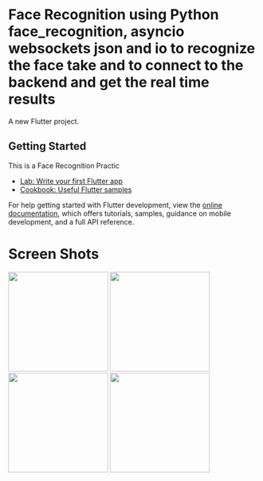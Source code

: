 # Face Recognition using Python face_recognition, asyncio websockets json and io to recognize the face take and to connect to the backend and get the real time results
A new Flutter project.

## Getting Started

This is a Face Recognition Practic 


- [Lab: Write your first Flutter app](https://docs.flutter.dev/get-started/codelab)
- [Cookbook: Useful Flutter samples](https://docs.flutter.dev/cookbook)

For help getting started with Flutter development, view the
[online documentation](https://docs.flutter.dev/), which offers tutorials,
samples, guidance on mobile development, and a full API reference.
# Screen Shots

<img src="https://github.com/oOSatyamOo/ver_L_F/assets/74168012/3b005454-0240-4451-ab1b-1c5eff5b776d" width="200"/> 
<img src="https://github.com/oOSatyamOo/ver_L_F/assets/74168012/4d949372-f638-4734-b69d-0ad5e00f4db0" width="200"/> 
<img src="https://github.com/oOSatyamOo/ver_L_F/assets/74168012/8345475f-adb5-4476-91a8-3dbe5f93af87" width="200"/> 
<img src="https://github.com/oOSatyamOo/ver_L_F/assets/74168012/c3630b90-93a6-44ec-8b72-9b6a852a0663" width="200"/> 
